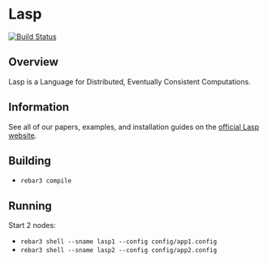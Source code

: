 Lasp
=======================================================

[![Build Status](https://travis-ci.org/lasp-lang/lasp.svg?branch=master)](https://travis-ci.org/lasp-lang/lasp)

## Overview

Lasp is a Language for Distributed, Eventually Consistent Computations.

## Information

See all of our papers, examples, and installation guides on the [official Lasp website](https://lasp-lang.org).

## Building

* `rebar3 compile`

## Running

Start 2 nodes:

* `rebar3 shell --sname lasp1 --config config/app1.config`
* `rebar3 shell --sname lasp2 --config config/app2.config`

